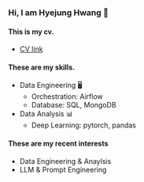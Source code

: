 ### Hi, I am Hyejung Hwang 👐
#### This is my cv.
- [CV link](https://drive.google.com/drive/folders/1TUjjbIHJxBYrWIST4LEwFmrj5IaRd2aN)
#### These are my skills.
- Data Engineering 🖥️ 
  - Orchestration: Airflow
  - Database: SQL, MongoDB
- Data Analysis 📊
  - Deep Learning: pytorch, pandas
#### These are my recent interests
- Data Engineering & Anaylsis
- LLM & Prompt Engineering
